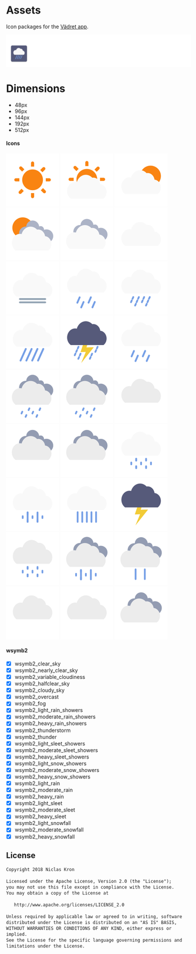 # Assets
Icon packages for the [Vädret app](https://github.com/vadret/android).

![Vädret](https://raw.githubusercontent.com/vadret/assets/master/dist/logo.png)

# Dimensions

* 48px
* 96px
* 144px
* 192px
* 512px

#### Icons

![wsymb2_clear_sky.png](https://raw.githubusercontent.com/vadret/assets/master/dist/drawable-xhdpi/wsymb2_clear_sky.png)
![wsymb2_nearly_clear_sky.png](https://raw.githubusercontent.com/vadret/assets/master/dist/drawable-xhdpi/wsymb2_nearly_clear_sky.png)
![wsymb2_variable_cloudiness.png](https://raw.githubusercontent.com/vadret/assets/master/dist/drawable-xhdpi/wsymb2_variable_cloudiness.png)
![wsymb2_halfclear_sky.png](https://raw.githubusercontent.com/vadret/assets/master/dist/drawable-xhdpi/wsymb2_halfclear_sky.png)
![wsymb2_cloudy_sky.png](https://raw.githubusercontent.com/vadret/assets/master/dist/drawable-xhdpi/wsymb2_cloudy_sky.png)
![wsymb2_overcast.png](https://raw.githubusercontent.com/vadret/assets/master/dist/drawable-xhdpi/wsymb2_overcast.png)
![wsymb2_fog.png](https://raw.githubusercontent.com/vadret/assets/master/dist/drawable-xhdpi/wsymb2_fog.png)
![wsymb2_light_rain_showers.png](https://raw.githubusercontent.com/vadret/assets/master/dist/drawable-xhdpi/wsymb2_light_rain_showers.png)
![wsymb2_moderate_rain_showers.png](https://raw.githubusercontent.com/vadret/assets/master/dist/drawable-xhdpi/wsymb2_moderate_rain_showers.png)
![wsymb2_heavy_rain_showers.png](https://raw.githubusercontent.com/vadret/assets/master/dist/drawable-xhdpi/wsymb2_heavy_rain_showers.png)
![wsymb2_thunderstorm.png](https://raw.githubusercontent.com/vadret/assets/master/dist/drawable-xhdpi/wsymb2_thunderstorm.png)
![wsymb2_light_sleet_showers.png](https://raw.githubusercontent.com/vadret/assets/master/dist/drawable-xhdpi/wsymb2_light_sleet_showers.png)
![wsymb2_moderate_sleet_showers.png](https://raw.githubusercontent.com/vadret/assets/master/dist/drawable-xhdpi/wsymb2_moderate_sleet_showers.png)
![wsymb2_heavy_sleet_showers.png](https://raw.githubusercontent.com/vadret/assets/master/dist/drawable-xhdpi/wsymb2_heavy_sleet_showers.png)
![wsymb2_light_snow_showers.png](https://raw.githubusercontent.com/vadret/assets/master/dist/drawable-xhdpi/wsymb2_light_snow_showers.png)
![wsymb2_moderate_snow_showers.png](https://raw.githubusercontent.com/vadret/assets/master/dist/drawable-xhdpi/wsymb2_moderate_snow_showers.png)
![wsymb2_heavy_snow_showers.png](https://raw.githubusercontent.com/vadret/assets/master/dist/drawable-xhdpi/wsymb2_heavy_snow_showers.png)
![wsymb2_light_rain.png](https://raw.githubusercontent.com/vadret/assets/master/dist/drawable-xhdpi/wsymb2_light_rain.png)
![wsymb2_moderate_rain.png](https://raw.githubusercontent.com/vadret/assets/master/dist/drawable-xhdpi/wsymb2_moderate_rain.png)
![wsymb2_heavy_rain.png](https://raw.githubusercontent.com/vadret/assets/master/dist/drawable-xhdpi/wsymb2_heavy_rain.png)
![wsymb2_thunder.png](https://raw.githubusercontent.com/vadret/assets/master/dist/drawable-xhdpi/wsymb2_thunder.png)
![wsymb2_light_sleet.png](https://raw.githubusercontent.com/vadret/assets/master/dist/drawable-xhdpi/wsymb2_light_sleet.png)
![wsymb2_moderate_sleet.png](https://raw.githubusercontent.com/vadret/assets/master/dist/drawable-xhdpi/wsymb2_moderate_sleet.png)
![wsymb2_heavy_sleet.png](https://raw.githubusercontent.com/vadret/assets/master/dist/drawable-xhdpi/wsymb2_heavy_sleet.png)
![wsymb2_light_snowfall.png](https://raw.githubusercontent.com/vadret/assets/master/dist/drawable-xhdpi/wsymb2_light_snowfall.png)
![wsymb2_moderate_snowfall.png](https://raw.githubusercontent.com/vadret/assets/master/dist/drawable-xhdpi/wsymb2_moderate_snowfall.png)
![wsymb2_heavy_snowfall.png](https://raw.githubusercontent.com/vadret/assets/master/dist/drawable-xhdpi/wsymb2_heavy_snowfall.png)

#### wsymb2

* [x] wsymb2_clear_sky
* [x] wsymb2_nearly_clear_sky
* [x] wsymb2_variable_cloudiness
* [x] wsymb2_halfclear_sky
* [x] wsymb2_cloudy_sky
* [x] wsymb2_overcast
* [x] wsymb2_fog
* [x] wsymb2_light_rain_showers
* [x] wsymb2_moderate_rain_showers
* [x] wsymb2_heavy_rain_showers
* [x] wsymb2_thunderstorm
* [x] wsymb2_thunder
* [x] wsymb2_light_sleet_showers
* [x] wsymb2_moderate_sleet_showers
* [x] wsymb2_heavy_sleet_showers
* [x] wsymb2_light_snow_showers
* [x] wsymb2_moderate_snow_showers
* [x] wsymb2_heavy_snow_showers
* [x] wsymb2_light_rain
* [x] wsymb2_moderate_rain
* [x] wsymb2_heavy_rain
* [x] wsymb2_light_sleet
* [x] wsymb2_moderate_sleet
* [x] wsymb2_heavy_sleet
* [x] wsymb2_light_snowfall
* [x] wsymb2_moderate_snowfall
* [x] wsymb2_heavy_snowfall

## License

	Copyright 2018 Niclas Kron

	Licensed under the Apache License, Version 2.0 (the "License");
	you may not use this file except in compliance with the License.
	You may obtain a copy of the License at

	   http://www.apache.org/licenses/LICENSE_2.0

	Unless required by applicable law or agreed to in writing, software
	distributed under the License is distributed on an "AS IS" BASIS,
	WITHOUT WARRANTIES OR CONDITIONS OF ANY KIND, either express or implied.
	See the License for the specific language governing permissions and
	limitations under the License.
